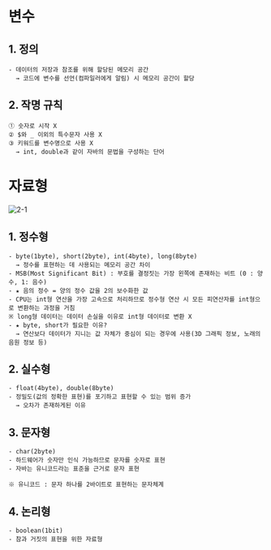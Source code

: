 # 변수
## 1. 정의
~~~
- 데이터의 저장과 참조를 위해 할당된 메모리 공간
  → 코드에 변수를 선언(컴파일러에게 알림) 시 메모리 공간이 할당
~~~
## 2. 작명 규칙
~~~
① 숫자로 시작 X
② $와 _ 이외의 특수문자 사용 X
③ 키워드를 변수명으로 사용 X
  → int, double과 같이 자바의 문법을 구성하는 단어
~~~

# 자료형  
![2-1](https://user-images.githubusercontent.com/48504392/67631882-8f795600-f8df-11e9-9bee-a9920ae40775.jpg)
## 1. 정수형
~~~
- byte(1byte), short(2byte), int(4byte), long(8byte)
  → 정수를 표현하는 데 사용되는 메모리 공간 차이
- MSB(Most Significant Bit) : 부호를 결정짓는 가장 왼쪽에 존재하는 비트 (0 : 양수, 1: 음수)
- ★ 음의 정수 = 양의 정수 값을 2의 보수화한 값  
- CPU는 int형 연산을 가장 고속으로 처리하므로 정수형 연산 시 모든 피연산자를 int형으로 변환하는 과정을 거침
※ long형 데이터는 데이터 손실을 이유로 int형 데이터로 변환 X
- ★ byte, short가 필요한 이유?
  → 연산보다 데이터가 지니는 값 자체가 중심이 되는 경우에 사용(3D 그래픽 정보, 노래의 음원 정보 등)
~~~
## 2. 실수형
~~~
- float(4byte), double(8byte)
- 정밀도(값의 정확한 표현)를 포기하고 표현할 수 있는 범위 증가
  → 오차가 존재하게된 이유
~~~
## 3. 문자형
~~~
- char(2byte)
- 하드웨어가 숫자만 인식 가능하므로 문자를 숫자로 표현
- 자바는 유니코드라는 표준을 근거로 문자 표현

※ 유니코드 : 문자 하나를 2바이트로 표현하는 문자체계
~~~
## 4. 논리형
~~~
- boolean(1bit)
- 참과 거짓의 표현을 위한 자료형
~~~
